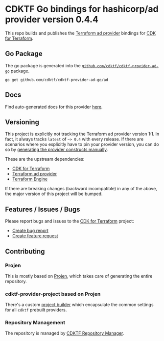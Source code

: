 # CDKTF Go bindings for hashicorp/ad provider version 0.4.4

This repo builds and publishes the [Terraform ad provider](https://registry.terraform.io/providers/hashicorp/ad/0.4.4/docs) bindings for [CDK for Terraform](https://cdk.tf).

## Go Package

The go package is generated into the [`github.com/cdktf/cdktf-provider-ad-go`](https://github.com/cdktf/cdktf-provider-ad-go) package.

`go get github.com/cdktf/cdktf-provider-ad-go/ad`

## Docs

Find auto-generated docs for this provider [here](https://github.com/cdktf/cdktf-provider-ad/blob/main/docs/API.go.md).


## Versioning

This project is explicitly not tracking the Terraform ad provider version 1:1. In fact, it always tracks `latest` of `~> 0.4` with every release. If there are scenarios where you explicitly have to pin your provider version, you can do so by [generating the provider constructs manually](https://cdk.tf/imports).

These are the upstream dependencies:

* [CDK for Terraform](https://cdk.tf)
* [Terraform ad provider](https://registry.terraform.io/providers/hashicorp/ad/0.4.4)
* [Terraform Engine](https://terraform.io)

If there are breaking changes (backward incompatible) in any of the above, the major version of this project will be bumped.

## Features / Issues / Bugs

Please report bugs and issues to the [CDK for Terraform](https://cdk.tf) project:

* [Create bug report](https://cdk.tf/bug)
* [Create feature request](https://cdk.tf/feature)

## Contributing

### Projen

This is mostly based on [Projen](https://github.com/projen/projen), which takes care of generating the entire repository.

### cdktf-provider-project based on Projen

There's a custom [project builder](https://github.com/cdktf/cdktf-provider-project) which encapsulate the common settings for all `cdktf` prebuilt providers.


### Repository Management

The repository is managed by [CDKTF Repository Manager](https://github.com/cdktf/cdktf-repository-manager/).
